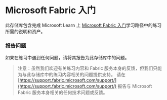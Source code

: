 # Microsoft Fabric 入门

此存储库包含完成 Microsoft Learn 上 [Microsoft Fabric 入门](https://aka.ms/learn-fabric)学习路径中的练习所需的说明和资产。

### 报告问题

如果在练习中遇到任何问题，请将其报告为此存储库中的问题。

> 注意：虽然我们欢迎有关练习内容和 Fabric 服务本身的反馈，但我们只能为与此存储库中的练习内容相关的问题提供支持。 请在 [https://support.fabric.microsoft.com/support/](https://support.fabric.microsoft.com/support/) 报告与 Microsoft Fabric 服务本身相关的任何技术问题或反馈。
